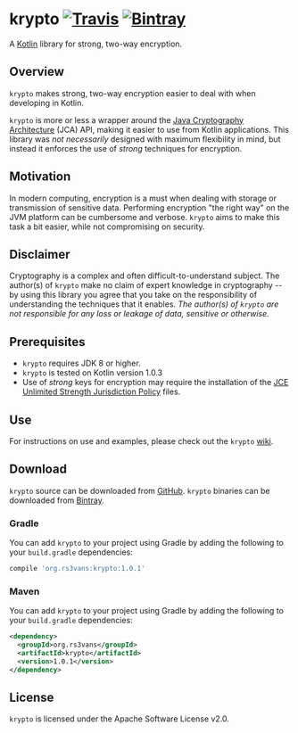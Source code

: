 # krypto [![Travis](https://img.shields.io/travis/rs3vans/krypto.svg)](https://travis-ci.org/rs3vans/krypto) [![Bintray](https://img.shields.io/bintray/v/rs3vans/maven/krypto.svg)](https://bintray.com/rs3vans/maven/krypto) #
A [Kotlin](https://kotlinlang.org/) library for strong, two-way encryption.

## Overview
`krypto` makes strong, two-way encryption easier to deal with when developing in Kotlin.

`krypto` is more or less a wrapper around the
[Java Cryptography Architecture](http://docs.oracle.com/javase/8/docs/technotes/guides/security/crypto/CryptoSpec.html)
(JCA) API, making it easier to use from Kotlin applications.
This library was _not necessarily_ designed with maximum flexibility in mind,
but instead it enforces the use of _strong_ techniques for encryption.

## Motivation ##
In modern computing, encryption is a must when dealing with storage or transmission of sensitive data.
Performing encryption "the right way" on the JVM platform can be cumbersome and verbose.
`krypto` aims to make this task a bit easier, while not compromising on security.

## Disclaimer ##
Cryptography is a complex and often difficult-to-understand subject.
The author(s) of `krypto` make no claim of expert knowledge in cryptography --
by using this library you agree that you take on the responsibility of understanding the techniques that
it enables.
_The author(s) of `krypto` are not responsible for any loss or leakage of data, sensitive or otherwise._

## Prerequisites ##
* `krypto` requires JDK 8 or higher.
* `krypto` is tested on Kotlin version 1.0.3
* Use of _strong_ keys for encryption may require the installation of the [JCE Unlimited Strength Jurisdiction Policy](http://www.oracle.com/technetwork/java/javase/downloads/jce8-download-2133166.html) files.

## Use ##
For instructions on use and examples, please check out the `krypto` [wiki](https://github.com/rs3vans/krypto/wiki).

## Download ##
`krypto` source can be downloaded from [GitHub](https://github.com/rs3vans/krypto).
`krypto` binaries can be downloaded from [Bintray](https://bintray.com/rs3vans/maven/krypto).

### Gradle ###
You can add `krypto` to your project using Gradle by adding the following to your `build.gradle` dependencies:

```groovy
compile 'org.rs3vans:krypto:1.0.1'
```
    
### Maven ###
You can add `krypto` to your project using Gradle by adding the following to your `build.gradle` dependencies:

```xml
<dependency>
  <groupId>org.rs3vans</groupId>
  <artifactId>krypto</artifactId>
  <version>1.0.1</version>
</dependency>
```

## License
`krypto` is licensed under the Apache Software License v2.0.
